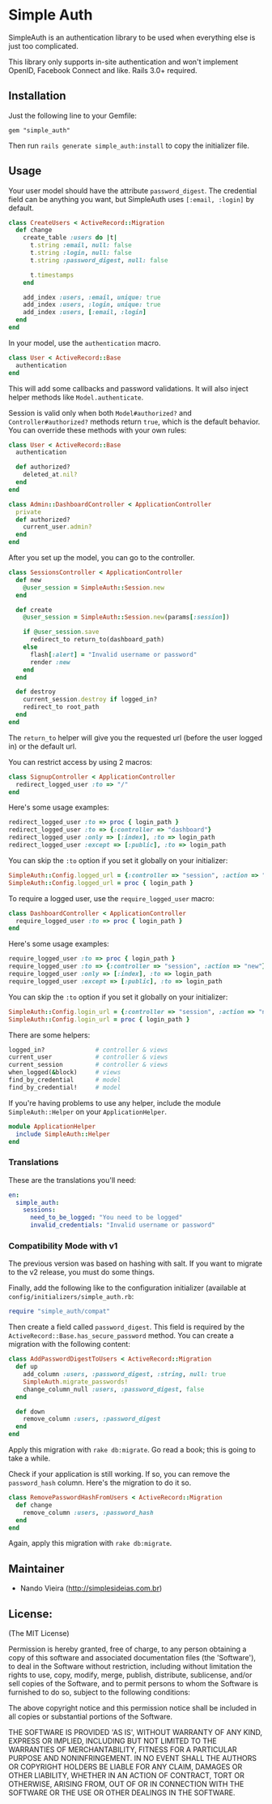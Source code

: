 # Simple Auth

SimpleAuth is an authentication library to be used when everything else is just too complicated.

This library only supports in-site authentication and won't implement OpenID, Facebook Connect and like. Rails 3.0+ required.

## Installation

Just the following line to your Gemfile:

    gem "simple_auth"

Then run `rails generate simple_auth:install` to copy the initializer file.

## Usage

Your user model should have the attribute `password_digest`. The credential field can be anything you want, but SimpleAuth uses `[:email, :login]` by default.

```ruby
class CreateUsers < ActiveRecord::Migration
  def change
    create_table :users do |t|
      t.string :email, null: false
      t.string :login, null: false
      t.string :password_digest, null: false

      t.timestamps
    end

    add_index :users, :email, unique: true
    add_index :users, :login, unique: true
    add_index :users, [:email, :login]
  end
end
```

In your model, use the `authentication` macro.

```ruby
class User < ActiveRecord::Base
  authentication
end
```

This will add some callbacks and password validations. It will also inject helper methods like `Model.authenticate`.

Session is valid only when both `Model#authorized?` and `Controller#authorized?` methods return `true`, which is the default behavior. You can override these methods with your own rules:

```ruby
class User < ActiveRecord::Base
  authentication

  def authorized?
    deleted_at.nil?
  end
end

class Admin::DashboardController < ApplicationController
  private
  def authorized?
    current_user.admin?
  end
end
```

After you set up the model, you can go to the controller.

```ruby
class SessionsController < ApplicationController
  def new
    @user_session = SimpleAuth::Session.new
  end

  def create
    @user_session = SimpleAuth::Session.new(params[:session])

    if @user_session.save
      redirect_to return_to(dashboard_path)
    else
      flash[:alert] = "Invalid username or password"
      render :new
    end
  end

  def destroy
    current_session.destroy if logged_in?
    redirect_to root_path
  end
end
```

The `return_to` helper will give you the requested url (before the user logged in) or the default url.

You can restrict access by using 2 macros:

```ruby
class SignupController < ApplicationController
  redirect_logged_user :to => "/"
end
```

Here's some usage examples:

```ruby
redirect_logged_user :to => proc { login_path }
redirect_logged_user :to => {:controller => "dashboard"}
redirect_logged_user :only => [:index], :to => login_path
redirect_logged_user :except => [:public], :to => login_path
```

You can skip the `:to` option if you set it globally on your initializer:

```ruby
SimpleAuth::Config.logged_url = {:controller => "session", :action => "new"}
SimpleAuth::Config.logged_url = proc { login_path }
```

To require a logged user, use the `require_logged_user` macro:

```ruby
class DashboardController < ApplicationController
  require_logged_user :to => proc { login_path }
end
```

Here's some usage examples:

```ruby
require_logged_user :to => proc { login_path }
require_logged_user :to => {:controller => "session", :action => "new"}
require_logged_user :only => [:index], :to => login_path
require_logged_user :except => [:public], :to => login_path
```

You can skip the `:to` option if you set it globally on your initializer:

```ruby
SimpleAuth::Config.login_url = {:controller => "session", :action => "new"}
SimpleAuth::Config.login_url = proc { login_path }
```

There are some helpers:

```ruby
logged_in?              # controller & views
current_user            # controller & views
current_session         # controller & views
when_logged(&block)     # views
find_by_credential      # model
find_by_credential!     # model
```

If you're having problems to use any helper, include the module `SimpleAuth::Helper` on your `ApplicationHelper`.

```ruby
module ApplicationHelper
  include SimpleAuth::Helper
end
```

### Translations

These are the translations you'll need:

```yaml
en:
  simple_auth:
    sessions:
      need_to_be_logged: "You need to be logged"
      invalid_credentials: "Invalid username or password"
```

### Compatibility Mode with v1

The previous version was based on hashing with salt. If you want to migrate to the v2 release, you must do some things.

Finally, add the following like to the configuration initializer (available at `config/initializers/simple_auth.rb`:

```ruby
require "simple_auth/compat"
```

Then create a field called `password_digest`. This field is required by the `ActiveRecord::Base.has_secure_password` method. You can create a migration with the following content:

```ruby
class AddPasswordDigestToUsers < ActiveRecord::Migration
  def up
    add_column :users, :password_digest, :string, null: true
    SimpleAuth.migrate_passwords!
    change_column_null :users, :password_digest, false
  end

  def down
    remove_column :users, :password_digest
  end
end
```

Apply this migration with `rake db:migrate`. Go read a book; this is going to take a while.

Check if your application is still working. If so, you can remove the `password_hash` column. Here's the migration to do it so.

```ruby
class RemovePasswordHashFromUsers < ActiveRecord::Migration
  def change
    remove_column :users, :password_hash
  end
end
```

Again, apply this migration with `rake db:migrate`.

## Maintainer

* Nando Vieira (<http://simplesideias.com.br>)

## License:

(The MIT License)

Permission is hereby granted, free of charge, to any person obtaining
a copy of this software and associated documentation files (the
'Software'), to deal in the Software without restriction, including
without limitation the rights to use, copy, modify, merge, publish,
distribute, sublicense, and/or sell copies of the Software, and to
permit persons to whom the Software is furnished to do so, subject to
the following conditions:

The above copyright notice and this permission notice shall be
included in all copies or substantial portions of the Software.

THE SOFTWARE IS PROVIDED 'AS IS', WITHOUT WARRANTY OF ANY KIND,
EXPRESS OR IMPLIED, INCLUDING BUT NOT LIMITED TO THE WARRANTIES OF
MERCHANTABILITY, FITNESS FOR A PARTICULAR PURPOSE AND NONINFRINGEMENT.
IN NO EVENT SHALL THE AUTHORS OR COPYRIGHT HOLDERS BE LIABLE FOR ANY
CLAIM, DAMAGES OR OTHER LIABILITY, WHETHER IN AN ACTION OF CONTRACT,
TORT OR OTHERWISE, ARISING FROM, OUT OF OR IN CONNECTION WITH THE
SOFTWARE OR THE USE OR OTHER DEALINGS IN THE SOFTWARE.
